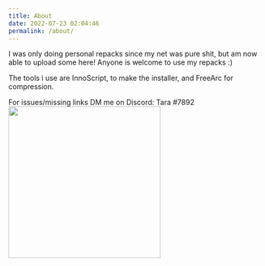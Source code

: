 ```yaml
---
title: About
date: 2022-07-23 02:04:46
permalink: /about/
---
```

I was only doing personal repacks since my net was pure shit, but am now able to upload some here! Anyone is welcome to use my repacks :)

The tools i use are InnoScript, to make the installer, and FreeArc for compression.


For issues/missing links DM me on Discord: Tara #7892 <br>
<img src="https://i.imgur.com/MWXs59P.png"
    width="300"
     height="300" />
